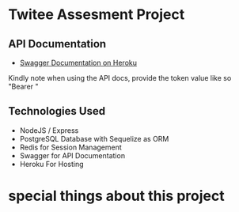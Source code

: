 # Twitee Assesment Project

## API Documentation

- [Swagger Documentation on Heroku](https://aiyeola-twitee-backend.herokuapp.com/api/docs/)

Kindly note when using the API docs, provide the token value like so "Bearer <token>"

## Technologies Used

- NodeJS / Express
- PostgreSQL Database with Sequelize as ORM
- Redis for Session Management
- Swagger for API Documentation
- Heroku For Hosting

# special things about this project
